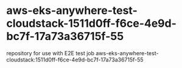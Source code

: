 # aws-eks-anywhere-test-cloudstack-1511d0ff-f6ce-4e9d-bc7f-17a73a36715f-55
repository for use with E2E test job aws-eks-anywhere-test-cloudstack:1511d0ff-f6ce-4e9d-bc7f-17a73a36715f-55
